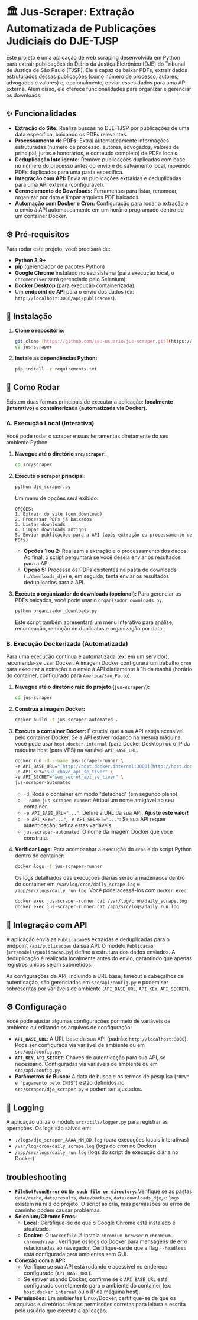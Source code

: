 # 🏛️ Jus-Scraper: Extração Automatizada de Publicações Judiciais do DJE-TJSP

Este projeto é uma aplicação de web scraping desenvolvida em Python para extrair publicações do Diário da Justiça Eletrônico (DJE) do Tribunal de Justiça de São Paulo (TJSP). Ele é capaz de baixar PDFs, extrair dados estruturados dessas publicações (como número de processo, autores, advogados e valores) e, opcionalmente, enviar esses dados para uma API externa. Além disso, ele oferece funcionalidades para organizar e gerenciar os downloads.

## ✨ Funcionalidades

* **Extração do Site:** Realiza buscas no DJE-TJSP por publicações de uma data específica, baixando os PDFs relevantes.
* **Processamento de PDFs:** Extrai automaticamente informações estruturadas (número de processo, autores, advogados, valores de principal, juros e honorários, e conteúdo completo) de PDFs locais.
* **Deduplicação Inteligente:** Remove publicações duplicadas com base no número do processo antes do envio e do salvamento local, movendo PDFs duplicados para uma pasta específica.
* **Integração com API:** Envia as publicações extraídas e deduplicadas para uma API externa (configurável).
* **Gerenciamento de Downloads:** Ferramentas para listar, renomear, organizar por data e limpar arquivos PDF baixados.
* **Automação com Docker e Cron:** Configuração para rodar a extração e o envio à API automaticamente em um horário programado dentro de um container Docker.

## ⚙️ Pré-requisitos

Para rodar este projeto, você precisará de:

* **Python 3.9+**
* **pip** (gerenciador de pacotes Python)
* **Google Chrome** instalado no seu sistema (para execução local, o `chromedriver` será gerenciado pelo Selenium).
* **Docker Desktop** (para execução containerizada).
* Um **endpoint de API** para o envio dos dados (ex: `http://localhost:3000/api/publicacoes`).

## 🚀 Instalação

1.  **Clone o repositório:**
    ```bash
    git clone [https://github.com/seu-usuario/jus-scraper.git](https://github.com/seu-usuario/jus-scraper.git)
    cd jus-scraper
    ```
2.  **Instale as dependências Python:**
    ```bash
    pip install -r requirements.txt
    ```

## 🏃 Como Rodar

Existem duas formas principais de executar a aplicação: **localmente (interativo)** e **containerizada (automatizada via Docker)**.

### A. Execução Local (Interativa)

Você pode rodar o scraper e suas ferramentas diretamente do seu ambiente Python.

1.  **Navegue até o diretório `src/scraper`:**
    ```bash
    cd src/scraper
    ```
2.  **Execute o scraper principal:**
    ```bash
    python dje_scraper.py
    ```
    Um menu de opções será exibido:
    ```
    OPÇÕES:
    1. Extrair do site (com download)
    2. Processar PDFs já baixados
    3. Listar downloads
    4. Limpar downloads antigos
    5. Enviar publicações para a API (após extração ou processamento de PDFs)
    ```
    * **Opções 1 ou 2:** Realizam a extração e o processamento dos dados. Ao final, o script perguntará se você deseja enviar os resultados para a API.
    * **Opção 5:** Processa os PDFs existentes na pasta de downloads (`./downloads_dje`) e, em seguida, tenta enviar os resultados deduplicados para a API.

3.  **Execute o organizador de downloads (opcional):**
    Para gerenciar os PDFs baixados, você pode usar o `organizador_downloads.py`.
    ```bash
    python organizador_downloads.py
    ```
    Este script também apresentará um menu interativo para análise, renomeação, remoção de duplicatas e organização por data.

### B. Execução Dockerizada (Automatizada)

Para uma execução contínua e automatizada (ex: em um servidor), recomenda-se usar Docker. A imagem Docker configurará um trabalho `cron` para executar a extração e o envio à API diariamente à 1h da manhã (horário do container, configurado para `America/Sao_Paulo`).

1.  **Navegue até o diretório raiz do projeto (`jus-scraper/`):**
    ```bash
    cd jus-scraper
    ```
2.  **Construa a imagem Docker:**
    ```bash
    docker build -t jus-scraper-automated .
    ```
3.  **Execute o container Docker:**
    É crucial que a sua API esteja acessível pelo container Docker. Se a API estiver rodando na mesma máquina, você pode usar `host.docker.internal` (para Docker Desktop) ou o IP da máquina host (para VPS) na variável `API_BASE_URL`.

    ```bash
    docker run -d --name jus-scraper-runner \
    -e API_BASE_URL="[http://host.docker.internal:3000](http://host.docker.internal:3000)" \
    -e API_KEY="sua_chave_api_se_tiver" \
    -e API_SECRET="seu_secret_api_se_tiver" \
    jus-scraper-automated
    ```
    * `-d`: Roda o container em modo "detached" (em segundo plano).
    * `--name jus-scraper-runner`: Atribui um nome amigável ao seu container.
    * `-e API_BASE_URL="..."`: Define a URL da sua API. **Ajuste este valor!**
    * `-e API_KEY="..."`, `-e API_SECRET="..."`: Se sua API requer autenticação, defina estas variáveis.
    * `jus-scraper-automated`: O nome da imagem Docker que você construiu.

4.  **Verificar Logs:**
    Para acompanhar a execução do `cron` e do script Python dentro do container:
    ```bash
    docker logs -f jus-scraper-runner
    ```
    Os logs detalhados das execuções diárias serão armazenados dentro do container em `/var/log/cron/daily_scrape.log` e `/app/src/logs/daily_run.log`. Você pode acessá-los com `docker exec`:
    ```bash
    docker exec jus-scraper-runner cat /var/log/cron/daily_scrape.log
    docker exec jus-scraper-runner cat /app/src/logs/daily_run.log
    ```

## 🔗 Integração com API

A aplicação envia as `Publicacao`es extraídas e deduplicadas para o endpoint `/api/publicacoes` da sua API. O modelo `Publicacao` (`src/models/publicacao.py`) define a estrutura dos dados enviados. A deduplicação é realizada localmente antes do envio, garantindo que apenas registros únicos sejam submetidos.

As configurações da API, incluindo a URL base, timeout e cabeçalhos de autenticação, são gerenciadas em `src/api/config.py` e podem ser sobrescritas por variáveis de ambiente (`API_BASE_URL`, `API_KEY`, `API_SECRET`).

## ⚙️ Configuração

Você pode ajustar algumas configurações por meio de variáveis de ambiente ou editando os arquivos de configuração:

* **`API_BASE_URL`**: A URL base da sua API (padrão: `http://localhost:3000`). Pode ser configurada via variável de ambiente ou em `src/api/config.py`.
* **`API_KEY`**, **`API_SECRET`**: Chaves de autenticação para sua API, se necessário. Configuradas via variáveis de ambiente ou em `src/api/config.py`.
* **Parâmetros de Busca:** A data de busca e os termos de pesquisa (`"RPV" e "pagamento pelo INSS"`) estão definidos no `src/scraper/dje_scraper.py` e podem ser ajustados.

## 📝 Logging

A aplicação utiliza o módulo `src/utils/logger.py` para registrar as operações.
Os logs são salvos em:
* `./logs/dje_scraper_AAAA_MM_DD.log` (para execuções locais interativas)
* `/var/log/cron/daily_scrape.log` (logs do cron no Docker)
* `/app/src/logs/daily_run.log` (logs do script de execução diária no Docker)

##  troubleshooting

* **`FileNotFoundError` ou `No such file or directory`:** Verifique se as pastas `data/cache`, `data/results`, `data/backups`, `data/downloads_dje`, e `logs` existem na raiz do projeto. O script as cria, mas permissões ou erros de caminho podem causar problemas.
* **Selenium/Chrome Erros:**
    * **Local:** Certifique-se de que o Google Chrome está instalado e atualizado.
    * **Docker:** O `Dockerfile` já instala `chromium-browser` e `chromium-chromedriver`. Verifique os logs do Docker para mensagens de erro relacionadas ao navegador. Certifique-se de que a flag `--headless` está configurada para ambientes sem GUI.
* **Conexão com a API:**
    * Verifique se sua API está rodando e acessível no endereço configurado (`API_BASE_URL`).
    * Se estiver usando Docker, confirme se o `API_BASE_URL` está configurado corretamente para o ambiente do container (ex: `host.docker.internal` ou o IP da máquina host).
* **Permissões:** Em ambientes Linux/Docker, certifique-se de que os arquivos e diretórios têm as permissões corretas para leitura e escrita pelo usuário que executa a aplicação.
